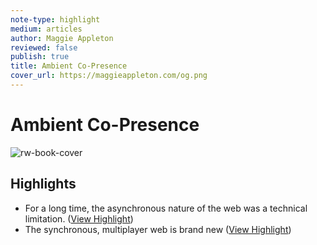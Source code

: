 ```yaml
---
note-type: highlight
medium: articles
author: Maggie Appleton
reviewed: false
publish: true
title: Ambient Co-Presence
cover_url: https://maggieappleton.com/og.png
---
```

# Ambient Co-Presence

![rw-book-cover](https://maggieappleton.com/og.png)

## Highlights
- For a long time, the asynchronous nature of the web was a technical limitation. ([View Highlight](https://read.readwise.io/read/01jajpnyqaym2ygjy1yc0af228))
- The synchronous, multiplayer web is brand new ([View Highlight](https://read.readwise.io/read/01jajpqbnaawa7dwqgq09nfsze))
